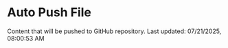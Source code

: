 # Auto Push File

Content that will be pushed to GitHub repository.
Last updated: 07/21/2025, 08:00:53 AM